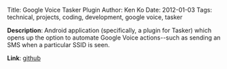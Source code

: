 Title: Google Voice Tasker Plugin
Author: Ken Ko
Date: 2012-01-03
Tags: technical, projects, coding, development, google voice, tasker

**Description**: Android application (specifically, a plugin for Tasker) which opens up 
the option to automate Google Voice actions--such as sending an SMS when a particular 
SSID is seen.

**Link**: [github](https://github.com/ko/google-voice-tasker-plugin)

